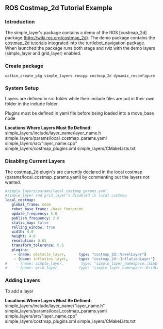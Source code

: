 ## ROS Costmap_2d Tutorial Example

### Introduction
The simple_layer's package contains a demo of the ROS [costmap_2d] package.(http://wiki.ros.org/costmap_2d). The demo package contains the [costmap_2d tutorials](http://wiki.ros.org/costmap_2d/Tutorials) integrated into the turtlebot_navigation package. When launched the package runs both stage and rviz with the demo layers (simple_layer and grid_layer) enabled.

### Create package
```
catkin_create_pkg simple_layers roscpp costmap_2d dynamic_reconfigure
```

### System Setup
Layers are defined in src folder while their include files are put in their own folder in the include folder.

Plugins must be defined in yaml file before being loaded into a move_base node

__Locations Where Layers Must Be Defined:__  
simple_layers/include/layer_name/layer_name.h  
simple_layers/params/local_costmap_params.yaml  
simple_layers/src/"layer_name.cpp"  
simple_layers/costmap_plugins.xml
simple_layers/CMakeLists.txt

### Disabling Current Layers
The costmap_2d plugin's are currently declared in the local costmap (params/local_costmap_params.yaml) by commenting out the layers not wanted.

```yaml
#simple_layers/params/local_costmap_params.yaml
#simple_layer and grid_layer's disabled in local costmap
local_costmap:
   global_frame: odom
   robot_base_frame: /base_footprint
   update_frequency: 5.0
   publish_frequency: 2.0
   static_map: false
   rolling_window: true
   width: 4.0
   height: 4.0
   resolution: 0.05
   transform_tolerance: 0.5
   plugins:
    - {name: obstacle_layer,      type: "costmap_2d::VoxelLayer"}
    - {name: inflation_layer,     type: "costmap_2d::InflationLayer"}
#    - {name: simple_layer,        type: "simple_layer_namespace::SimpleLayer"}
#    - {name: grid_layer,         type: "simple_layer_namespace::GridLayer"}
```

### Adding Layers
To add a layer

__Locations Where Layers Must Be Defined:__  
simple_layers/include/layer_name/"layer_name.h"  
simple_layers/params/local_costmap_params.yaml  
simple_layers/src/"layer_name.cpp"  
simple_layers/costmap_plugins.xml
simple_layers/CMakeLists.txt
